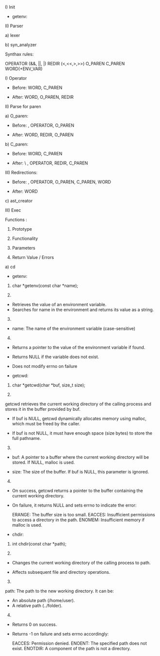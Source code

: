 I) Init

- getenv: 

II) Parser

a) lexer



b) syn_analyzer

Synthax rules: 

OPERATOR (&&, ||, |)
REDIR (<,<<,>,>>)
O_PAREN 
C_PAREN
WORD(+ENV_VAR)

I) Operator 

- Before: WORD, C_PAREN

- After: WORD, O_PAREN, REDIR

II) Parse for paren

a) O_paren:

- Before: \, OPERATOR, O_PAREN

- After: WORD, REDIR, O_PAREN

b) C_paren:

- Before: WORD, C_PAREN

- After: \ , OPERATOR, REDIR, C_PAREN

III) Redirections:

- Before: \, OPERATOR, O_PAREN, C_PAREN, WORD

- After: WORD

c) ast_creator



III) Exec

Functions : 

1) Prototype

2) Functionality

3) Parameters

4) Return Value / Errors

a) cd

- getenv:

1) char *getenv(const char *name);

2) 

- Retrieves the value of an environment variable.
- Searches for name in the environment and returns its value as a string.

3) 

 - name: The name of the environment variable (case-sensitive)

4) 

- Returns a pointer to the value of the environment variable if found.
- Returns NULL if the variable does not exist.
- Does not modify errno on failure


- getcwd:

1) char *getcwd(char *buf, size_t size);

2) 

getcwd retrieves the current working directory of the calling process and stores it in the buffer provided by buf.

- If buf is NULL, getcwd dynamically allocates memory using malloc, which must be freed by the caller.

- If buf is not NULL, it must have enough space (size bytes) to store the full pathname.

3) 

- buf: A pointer to a buffer where the current working directory will be stored. If NULL, malloc is used.

- size: The size of the buffer. If buf is NULL, this parameter is ignored.

4) 

- On success, getcwd returns a pointer to the buffer containing the current working directory.

- On failure, it returns NULL and sets errno to indicate the error:

    ERANGE: The buffer size is too small.
    EACCES: Insufficient permissions to access a directory in the path.
    ENOMEM: Insufficient memory if malloc is used.

- chdir:

1) int chdir(const char *path);


2) 

- Changes the current working directory of the calling process to path.

- Affects subsequent file and directory operations.

3) 

path: The path to the new working directory. It can be:

- An absolute path (/home/user).
- A relative path (../folder).

4) 

- Returns 0 on success.

- Returns -1 on failure and sets errno accordingly:

    EACCES: Permission denied.
    ENOENT: The specified path does not exist.
    ENOTDIR: A component of the path is not a directory.


